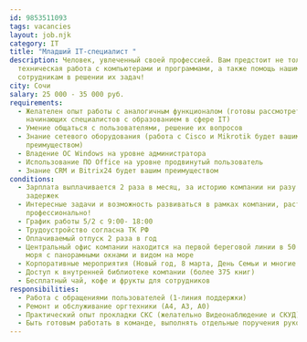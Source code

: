 ```yaml
---
id: 9853511093
tags: vacancies
layout: job.njk
category: IT
title: "Младший IT-специалист "
description: Человек, увлеченный своей профессией. Вам предстоит не только
  техническая работа с компьютерами и программами, а также помощь нашим
  сотрудникам в решении их задач!
city: Сочи
salary: 25 000 - 35 000 руб.
requirements:
  - Желателен опыт работы с аналогичным функционалом (готовы рассмотреть
    начинающих специалистов с образованием в сфере IT)
  - Умение общаться с пользователями, решение их вопросов
  - Знание сетевого оборудования (работа с Cisco и Mikrotik будет вашим
    преимуществом)
  - Владение ОС Windows на уровне администратора
  - Использование ПО Office на уровне продвинутый пользователь
  - Знание CRM и Bitrix24 будет вашим преимуществом
conditions:
  - Зарплата выплачивается 2 раза в месяц, за историю компании ни разу не было
    задержек
  - Интересные задачи и возможность развиваться в рамках компании, расти
    профессионально!
  - График работы 5/2 с 9:00- 18:00
  - Трудоустройство согласна ТК РФ
  - Оплачиваемый отпуск 2 раза в год
  - Центральный офис компании находится на первой береговой линии в 50 м. от
    моря с панорамными окнами и видом на море
  - Корпоративные мероприятия (Новый год, 8 марта, День Семьи и многие другие)
  - Доступ к внутренней библиотеке компании (более 375 книг)
  - Бесплатный чай, кофе и фрукты для сотрудников
responsibilities:
  - Работа с обращениями пользователей (1-линия поддержки)
  - Ремонт и обслуживание оргтехники (А4, А3, А0)
  - Практический опыт прокладки СКС (желательно Видеонаблюдение и СКУД)
  - Быть готовым работать в команде, выполнять отдельные поручения руководителя
---
```

